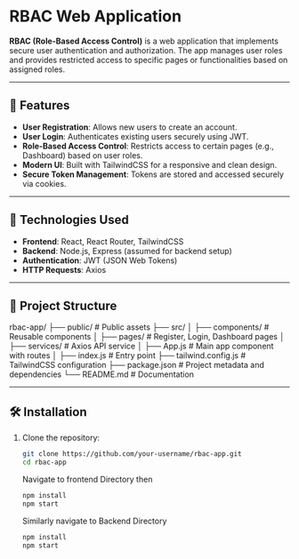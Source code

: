 # RBAC Web Application

**RBAC (Role-Based Access Control)** is a web application that implements secure user authentication and authorization. The app manages user roles and provides restricted access to specific pages or functionalities based on assigned roles.

---

## 🌟 Features

- **User Registration**: Allows new users to create an account.
- **User Login**: Authenticates existing users securely using JWT.
- **Role-Based Access Control**: Restricts access to certain pages (e.g., Dashboard) based on user roles.
- **Modern UI**: Built with TailwindCSS for a responsive and clean design.
- **Secure Token Management**: Tokens are stored and accessed securely via cookies.

---

## 🚀 Technologies Used

- **Frontend**: React, React Router, TailwindCSS
- **Backend**: Node.js, Express (assumed for backend setup)
- **Authentication**: JWT (JSON Web Tokens)
- **HTTP Requests**: Axios

---

## 📂 Project Structure

rbac-app/ ├── public/ # Public assets ├── src/ │ ├── components/ # Reusable components │ ├── pages/ # Register, Login, Dashboard pages │ ├── services/ # Axios API service │ ├── App.js # Main app component with routes │ ├── index.js # Entry point ├── tailwind.config.js # TailwindCSS configuration ├── package.json # Project metadata and dependencies └── README.md # Documentation


---

## 🛠️ Installation

1. Clone the repository:

   ```bash
   git clone https://github.com/your-username/rbac-app.git
   cd rbac-app

   ```
   Navigate to frontend Directory then
   ```bash
   npm install
   npm start
   ```
   Similarly navigate to Backend Directory
   ```bash
   npm install
   npm start
   ```
   

